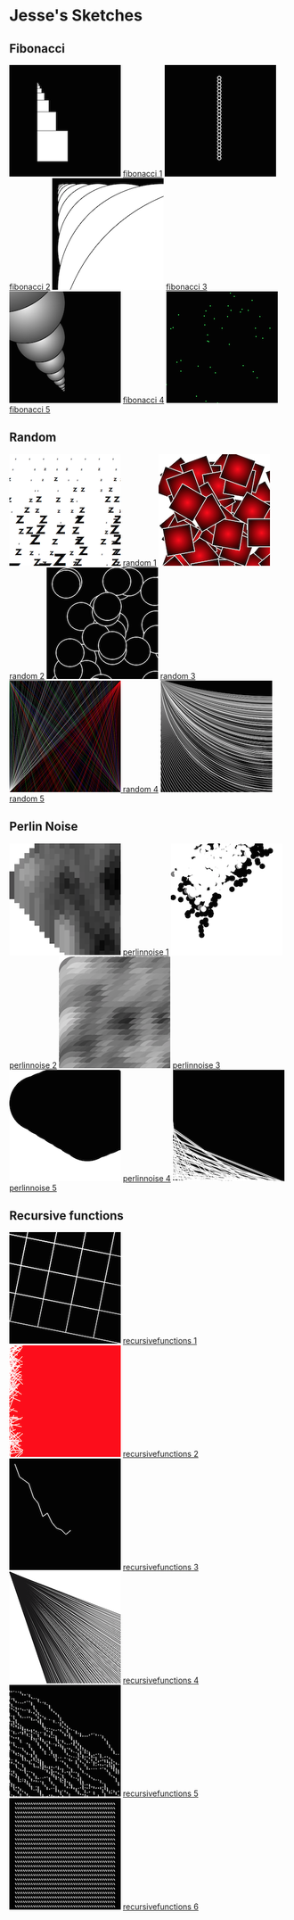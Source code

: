 # Jesse's Sketches

##  Fibonacci

![](Jesse/fibonacci/fib1.png)
[fibonacci 1](Jesse/fibonacci/fib1.pv)
![](Jesse/fibonacci/fib2.png)
[fibonacci 2](Jesse/fibonacci/fib2.pv)
![](Jesse/fibonacci/fib3.png)
[fibonacci 3](Jesse/fibonacci/fib3.pv)
![](Jesse/fibonacci/fib4.png)
[fibonacci 4](Jesse/fibonacci/fib4.pv)
![](Jesse/fibonacci/fib5.png)
[fibonacci 5](Jesse/fibonacci/fib5.pv)



##  Random

![](Jesse/random/random1.png)
[random 1](Jesse/random/random1.pv)
![](Jesse/random/random2.png)
[random 2](Jesse/random/random2.pv)
![](Jesse/random/random3.png)
[random 3](Jesse/random/random3.pv)
![](Jesse/random/random4.png)[
random 4](Jesse/random/random4.pv)
![](Jesse/random/random5.png)
[random 5](Jesse/random/random5.pv)


##  Perlin Noise


![](Jesse/perlinnoise/perlinnoise1.png)
[perlinnoise 1](Jesse/perlinnoise/perlinnoise1.pv)
![](Jesse/perlinnoise/perlinnoise2.png)
[perlinnoise 2](Jesse/perlinnoise/perlinnoise2.pv)
![](Jesse/perlinnoise/perlinnoise3.png)
[perlinnoise 3](Jesse/perlinnoise/perlinnoise3.pv)
![](Jesse/perlinnoise/perlinnoise4.png)
[perlinnoise 4](Jesse/perlinnoise/perlinnoise4.pv)
![](Jesse/perlinnoise/perlinnoise5.png)
[perlinnoise 5](Jesse/perlinnoise/perlinnoise5.pv)



##  Recursive functions
                        
![](Jesse/recursivefunctions/function1.png)
[recursivefunctions 1](Jesse/recursivefunctions/function1.pv)
![](Jesse/recursivefunctions/function2.png)
[recursivefunctions 2](Jesse/recursivefunctions/function2.pv)
![](Jesse/recursivefunctions/function3.png)
[recursivefunctions 3](Jesse/recursivefunctions/function3.pv)
![](Jesse/recursivefunctions/function4.png)
[recursivefunctions 4](Jesse/recursivefunctions/function4.pv)
![](Jesse/recursivefunctions/function5.png)
[recursivefunctions 5](Jesse/recursivefunctions/function5.pv)
![](Jesse/recursivefunctions/function6.png)
[recursivefunctions 6](Jesse/recursivefunctions/function6.pv)